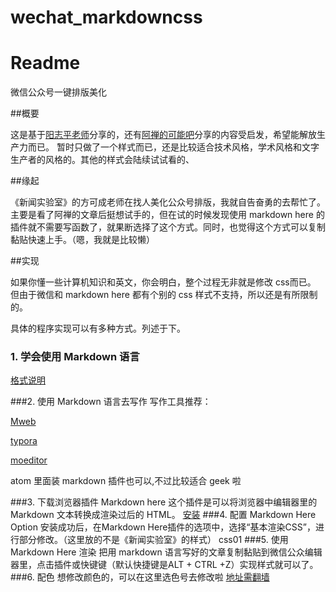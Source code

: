 # wechat_markdowncss
# Readme

微信公众号一键排版美化

##概要

这是基于[阳志平老师](http://www.yangzhiping.com/tech/r-markdown-knitr.html)分享的，还有[阿禅的可能吧](http://mp.weixin.qq.com/s?__biz=MjM5ODQwMjA4MA==&mid=2649293603&idx=1&sn=57f38200555dcba76d6358594416c089&mpshare=1&scene=1&srcid=11306fdTRqk8EACxnFLwg4Al#rd)分享的内容受启发，希望能解放生产力而已。
暂时只做了一个样式而已，还是比较适合技术风格，学术风格和文字生产者的风格的。其他的样式会陆续试试看的、

##缘起

《新闻实验室》的方可成老师在找人美化公众号排版，我就自告奋勇的去帮忙了。主要是看了阿禅的文章后挺想试手的，但在试的时候发现使用 markdown here 的插件就不需要写函数了，就果断选择了这个方式。同时，也觉得这个方式可以复制黏贴快速上手。（嗯，我就是比较懒）


##实现

如果你懂一些计算机知识和英文，你会明白，整个过程无非就是修改 css而已。
但由于微信和 markdown here 都有个别的 css 样式不支持，所以还是有所限制的。

具体的程序实现可以有多种方式。列述于下。

### 1. 学会使用 Markdown 语言
[格式说明](http://markdown.tw/)

###2. 使用 Markdown 语言去写作
写作工具推荐：

[Mweb](http://zh.mweb.im/)

[typora](https://typora.io/)

[moeditor](https://moeditor.org/)

atom 里面装 markdown 插件也可以,不过比较适合 geek 啦

###3. 下载浏览器插件 Markdown here
这个插件是可以将浏览器中编辑器里的 Markdown 文本转换成渲染过后的 HTML。
[安装](http://markdown-here.com/get.html)
###4. 配置 Markdown Here Option
安装成功后，在Markdown Here插件的选项中，选择“基本渲染CSS”，进行部分修改。（这里放的不是《新闻实验室》的样式）
css01
###5. 使用 Markdown Here 渲染
把用 markdown 语言写好的文章复制黏贴到微信公众编辑器里，点击插件或快键键（默认快捷键是ALT + CTRL +Z）实现样式就可以了。
###6. 配色
想修改颜色的，可以在这里选色号去修改啦
[地址需翻墙](https://material.io/guidelines/style/color.html#color-color-palette)


